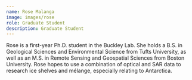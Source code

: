 ```yaml
---
name: Rose Malanga
image: images/rose
role: Graduate Student
description: Graduate Student
---
```


Rose is a first-year Ph.D. student in the Buckley Lab. She holds a B.S. in Geological Sciences and Environmental Science from Tufts University, as well as an M.S. in Remote Sensing and Geospatial Sciences from Boston University. Rose hopes to use a combination of optical and SAR data to research ice shelves and mélange, especially relating to Antarctica. 
